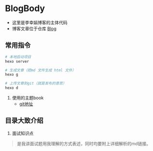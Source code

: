<!--
 * @version: 0.0.1
 * @Author: lixingjuan <xingjuan.li@hand-china.com>
 * @Date: 2020-02-28 12:14:49
 * @copyright: Copyright (c) 2019, Hand
 -->
# BlogBody 

- 这里是李幸娟博客的主体代码
- 博客文章位于仓库 [Blog](https://github.com/lixingjuan/Blog)

## 常用指令

```bash
# 本地启动项目
hexo server

# 生成文章（把md 文件生成 html 文件）
hexo g

# 上传文章到git（就是发布的意思）
hexo d

```

1. 使用的主题book
   - [git地址](https://github.com/kaiiiz/hexo-theme-book-demo)

## 目录大致介绍

1. 面试知识点
> 是我讲面试题用我理解的方式表述，同时均要附上详细解析的md链接。

